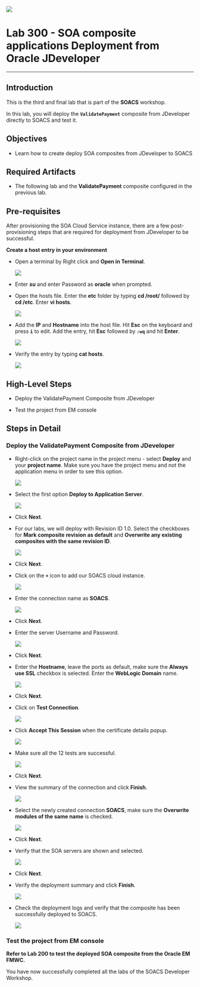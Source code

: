 <img class="float-right" src="images/j2c-logo.png">

# Lab 300 - SOA composite applications Deployment from Oracle JDeveloper

---

## Introduction

This is the third and final lab that is part of the **SOACS** workshop. 

In this lab, you will deploy the **`ValidatePayment`** composite from JDeveloper directly to SOACS and test it.

## Objectives

- Learn how to create deploy SOA composites from JDeveloper to SOACS

## Required Artifacts

- The following lab and the **ValidatePayment** composite configured in the previous lab.

## Pre-requisites

After provisioning the SOA Cloud Service instance, there are a few post-provisioning steps that
are required for deployment from JDeveloper to be successful.

**Create a host entry in your environment**

- Open a terminal by Right click and **Open in Terminal**.

    ![](images/jdevDeploy/image250.png)

- Enter ***su*** and enter Password as **oracle** when prompted.

- Open the hosts file. Enter the **etc** folder by typing **cd /root/** followed by **cd /etc**. Enter **vi hosts**.

    ![](images/jdevDeploy/image251.png)

- Add the **IP** and **Hostname** into the host file. Hit **Esc** on the keyboard and press **`i`** to edit. Add the entry, hit **Esc** followed by **`:wq`** and hit **Enter**.

    ![](images/jdevDeploy/image252.png)

- Verify the entry by typing **cat hosts**.

    ![](images/jdevDeploy/image253.png)

## High-Level Steps

-   Deploy the ValidatePayment Composite from JDeveloper

-	Test the project from EM console

## Steps in Detail

### Deploy the ValidatePayment Composite from JDeveloper

-   Right-click on the project name in the project menu - select **Deploy** and your **project name**. Make sure you have the project menu and not the application menu in order to see this option.

    ![](images/validatePayment/image100.png)

-	Select the first option **Deploy to Application Server**.

    ![](images/jdevDeploy/image229.png)

-	Click **Next**.

-	For our labs, we will deploy with Revision ID 1.0.
Select the checkboxes for **Mark composite revision as default** and **Overwrite any existing composites with the same revision ID**.

    ![](images/jdevDeploy/image230.png)

-   Click **Next**.

-   Click on the **`+`** icon to add our SOACS cloud instance.

    ![](images/jdevDeploy/image231.png)

-   Enter the connection name as **SOACS**.

    ![](images/jdevDeploy/image232.png)

-   Click **Next**.

-   Enter the server Username and Password.

    ![](images/jdevDeploy/image233.png)

-   Click **Next**.

-   Enter the **Hostname**, leave the ports as default, make sure the **Always use SSL** checkbox is selected. Enter the **WebLogic Domain** name.

    ![](images/jdevDeploy/image234.png)

-   Click **Next**.

-   Click on **Test Connection**.

    ![](images/jdevDeploy/image235.png)

-   Click **Accept This Session** when the certificate details popup.

    ![](images/jdevDeploy/image236.png)

-   Make sure all the 12 tests are successful.

    ![](images/jdevDeploy/image237.png)

-   Click **Next**.

-   View the summary of the connection and click **Finish**.

    ![](images/jdevDeploy/image238.png)

-   Select the newly created connection **SOACS**, make sure the **Overwrite modules of the same name** is checked.

    ![](images/jdevDeploy/image239.png)

-   Click **Next**.

-   Verify that the SOA servers are shown and selected.

    ![](images/jdevDeploy/image240.png)

-   Click **Next**.

-   Verify the deployment summary and click **Finish**.

    ![](images/jdevDeploy/image241.png)

-   Check the deployment logs and verify that the composite has been successfully deployed to SOACS.

    ![](images/jdevDeploy/image242.png)

### Test the project from EM console

**Refer to Lab 200 to test the deployed SOA composite from the Oracle EM FMWC.**

You have now successfully completed all the labs of the SOACS Developer Workshop.
